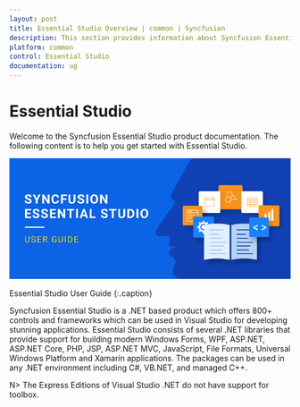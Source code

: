 ```yaml
---
layout: post
title: Essential Studio Overview | common | Syncfusion
description: This section provides information about Syncfusion Essential Studio and its components for better understanding of the product
platform: common
control: Essential Studio
documentation: ug
---
```


# Essential Studio

Welcome to the Syncfusion Essential Studio product documentation. The following content is to help you get started with Essential Studio.

![](Terminology_images/Essential-Studio_img1.png)

Essential Studio User Guide
{:.caption}

Syncfusion Essential Studio is a .NET based product which offers 800+ controls and frameworks which can be used in Visual Studio for developing stunning applications. Essential Studio consists of several .NET libraries that provide support for building modern Windows Forms, WPF, ASP.NET, ASP.NET Core, PHP, JSP, ASP.NET MVC, JavaScript, File Formats, Universal Windows Platform and Xamarin applications. The packages can be used in any .NET environment including C#, VB.NET, and managed C++.

 N> The Express Editions of Visual Studio .NET do not have support for toolbox.